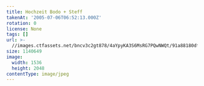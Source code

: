 ```yaml
---
title: Hochzeit Bodo + Steff
takenAt: '2005-07-06T06:52:13.000Z'
rotation: 0
license: None
tags: []
url: >-
  //images.ctfassets.net/bncv3c2gt878/4aYpyKA3S6MsRG7PQwNWQt/91a88180df1b236907108d6c77802cac/hochzeit-bodo--steff_4560368846_o
size: 1140649
image:
  width: 1536
  height: 2048
contentType: image/jpeg
---
```


